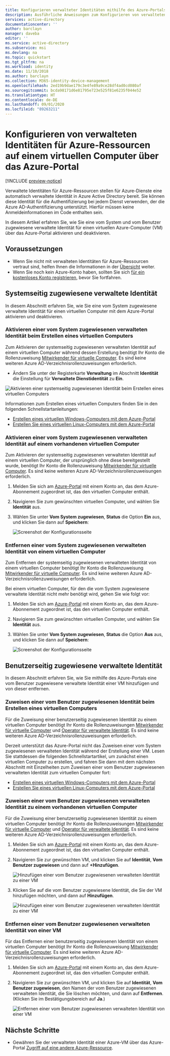 ```yaml
---
title: Konfigurieren verwalteter Identitäten mithilfe des Azure-Portals – Azure AD
description: Ausführliche Anweisungen zum Konfigurieren von verwalteten Identitäten für Azure-Ressourcen auf einer Azure-VM über das Azure-Portal
services: active-directory
documentationcenter: ''
author: barclayn
manager: daveba
editor: ''
ms.service: active-directory
ms.subservice: msi
ms.devlang: na
ms.topic: quickstart
ms.tgt_pltfrm: na
ms.workload: identity
ms.date: 11/10/2018
ms.author: barclayn
ms.collection: M365-identity-device-management
ms.openlocfilehash: 2ed19b9dae179c3e4fe89a9ce28df4ad0cd080af
ms.sourcegitcommit: bcda98171d6e81795e723e525f81e6235f044e52
ms.translationtype: HT
ms.contentlocale: de-DE
ms.lasthandoff: 09/01/2020
ms.locfileid: "89263211"
---
```

# <a name="configure-managed-identities-for-azure-resources-on-a-vm-using-the-azure-portal"></a>Konfigurieren von verwalteten Identitäten für Azure-Ressourcen auf einem virtuellen Computer über das Azure-Portal

[!INCLUDE [preview-notice](../../../includes/active-directory-msi-preview-notice.md)]

Verwaltete Identitäten für Azure-Ressourcen stellen für Azure-Dienste eine automatisch verwaltete Identität in Azure Active Directory bereit. Sie können diese Identität für die Authentifizierung bei jedem Dienst verwenden, der die Azure AD-Authentifizierung unterstützt. Hierfür müssen keine Anmeldeinformationen im Code enthalten sein. 

In diesem Artikel erfahren Sie, wie Sie eine vom System und vom Benutzer zugewiesene verwaltete Identität für einen virtuellen Azure-Computer (VM) über das Azure-Portal aktivieren und deaktivieren. 

## <a name="prerequisites"></a>Voraussetzungen

- Wenn Sie nicht mit verwalteten Identitäten für Azure-Ressourcen vertraut sind, helfen Ihnen die Informationen in der [Übersicht](overview.md) weiter.
- Wenn Sie noch kein Azure-Konto haben, sollten Sie sich [für ein kostenloses Konto registrieren](https://azure.microsoft.com/free/), bevor Sie fortfahren.

## <a name="system-assigned-managed-identity"></a>Systemseitig zugewiesene verwaltete Identität

In diesem Abschnitt erfahren Sie, wie Sie eine vom System zugewiesene verwaltete Identität für einen virtuellen Computer mit dem Azure-Portal aktivieren und deaktivieren.

### <a name="enable-system-assigned-managed-identity-during-creation-of-a-vm"></a>Aktivieren einer vom System zugewiesenen verwalteten Identität beim Erstellen eines virtuellen Computers

Zum Aktivieren der systemseitig zugewiesenen verwalteten Identität auf einem virtuellen Computer während dessen Erstellung benötigt Ihr Konto die Rollenzuweisung [Mitwirkender für virtuelle Computer](../../role-based-access-control/built-in-roles.md#virtual-machine-contributor).  Es sind keine weiteren Azure AD-Verzeichnisrollenzuweisungen erforderlich.

- Ändern Sie unter der Registerkarte **Verwaltung** im Abschnitt **Identität** die Einstellung für **Verwaltete Dienstidentität** zu **Ein**.  

![Aktivieren einer systemseitig zugewiesenen Identität beim Erstellen eines virtuellen Computers](./media/msi-qs-configure-portal-windows-vm/enable-system-assigned-identity-vm-creation.png)

Informationen zum Erstellen eines virtuellen Computers finden Sie in den folgenden Schnellstartanleitungen: 

- [Erstellen eines virtuellen Windows-Computers mit dem Azure-Portal](../../virtual-machines/windows/quick-create-portal.md#create-virtual-machine) 
- [Erstellen Sie eines virtuellen Linux-Computers mit dem Azure-Portal](../../virtual-machines/linux/quick-create-portal.md#create-virtual-machine)


### <a name="enable-system-assigned-managed-identity-on-an-existing-vm"></a>Aktivieren einer vom System zugewiesenen verwalteten Identität auf einem vorhandenen virtuellen Computer

Zum Aktivieren der systemseitig zugewiesenen verwalteten Identität auf einem virtuellen Computer, der ursprünglich ohne diese bereitgestellt wurde, benötigt Ihr Konto die Rollenzuweisung [Mitwirkender für virtuelle Computer](../../role-based-access-control/built-in-roles.md#virtual-machine-contributor).  Es sind keine weiteren Azure AD-Verzeichnisrollenzuweisungen erforderlich.

1. Melden Sie sich am [Azure-Portal](https://portal.azure.com) mit einem Konto an, das dem Azure-Abonnement zugeordnet ist, das den virtuellen Computer enthält.

2. Navigieren Sie zum gewünschten virtuellen Computer, und wählen Sie **Identität** aus.

3. Wählen Sie unter **Vom System zugewiesen**, **Status** die Option **Ein** aus, und klicken Sie dann auf **Speichern**:

   ![Screenshot der Konfigurationsseite](./media/msi-qs-configure-portal-windows-vm/create-windows-vm-portal-configuration-blade.png)  

### <a name="remove-system-assigned-managed-identity-from-a-vm"></a>Entfernen einer vom System zugewiesenen verwalteten Identität von einem virtuellen Computer

Zum Entfernen der systemseitig zugewiesenen verwalteten Identität von einem virtuellen Computer benötigt Ihr Konto die Rollenzuweisung [Mitwirkender für virtuelle Computer](../../role-based-access-control/built-in-roles.md#virtual-machine-contributor).  Es sind keine weiteren Azure AD-Verzeichnisrollenzuweisungen erforderlich.

Bei einem virtuellen Computer, für den die vom System zugewiesene verwaltete Identität nicht mehr benötigt wird, gehen Sie wie folgt vor:

1. Melden Sie sich am [Azure-Portal](https://portal.azure.com) mit einem Konto an, das dem Azure-Abonnement zugeordnet ist, das den virtuellen Computer enthält. 

2. Navigieren Sie zum gewünschten virtuellen Computer, und wählen Sie **Identität** aus.

3. Wählen Sie unter **Vom System zugewiesen**, **Status** die Option **Aus** aus, und klicken Sie dann auf **Speichern**:

   ![Screenshot der Konfigurationsseite](./media/msi-qs-configure-portal-windows-vm/create-windows-vm-portal-configuration-blade-disable.png)

## <a name="user-assigned-managed-identity"></a>Benutzerseitig zugewiesene verwaltete Identität

 In diesem Abschnitt erfahren Sie, wie Sie mithilfe des Azure-Portals eine vom Benutzer zugewiesene verwaltete Identität einer VM hinzufügen und von dieser entfernen.

### <a name="assign-a-user-assigned-identity-during-the-creation-of-a-vm"></a>Zuweisen einer vom Benutzer zugewiesenen Identität beim Erstellen eines virtuellen Computers

Für die Zuweisung einer benutzerseitig zugewiesenen Identität zu einem virtuellen Computer benötigt Ihr Konto die Rollenzuweisungen [Mitwirkender für virtuelle Computer](../../role-based-access-control/built-in-roles.md#virtual-machine-contributor) und [Operator für verwaltete Identität](../../role-based-access-control/built-in-roles.md#managed-identity-operator). Es sind keine weiteren Azure AD-Verzeichnisrollenzuweisungen erforderlich.

Derzeit unterstützt das Azure-Portal nicht das Zuweisen einer vom System zugewiesenen verwalteten Identität während der Erstellung einer VM. Lesen Sie stattdessen die folgenden Schnellstartartikel, um zunächst einen virtuellen Computer zu erstellen, und fahren Sie dann mit dem nächsten Abschnitt mit Einzelheiten zum Zuweisen einer vom Benutzer zugewiesenen verwalteten Identität zum virtuellen Computer fort:

- [Erstellen eines virtuellen Windows-Computers mit dem Azure-Portal](../../virtual-machines/windows/quick-create-portal.md#create-virtual-machine)
- [Erstellen Sie eines virtuellen Linux-Computers mit dem Azure-Portal](../../virtual-machines/linux/quick-create-portal.md#create-virtual-machine)

### <a name="assign-a-user-assigned-managed-identity-to-an-existing-vm"></a>Zuweisen einer vom Benutzer zugewiesenen verwalteten Identität zu einem vorhandenen virtuellen Computer

Für die Zuweisung einer benutzerseitig zugewiesenen Identität zu einem virtuellen Computer benötigt Ihr Konto die Rollenzuweisungen [Mitwirkender für virtuelle Computer](../../role-based-access-control/built-in-roles.md#virtual-machine-contributor) und [Operator für verwaltete Identität](../../role-based-access-control/built-in-roles.md#managed-identity-operator). Es sind keine weiteren Azure AD-Verzeichnisrollenzuweisungen erforderlich.

1. Melden Sie sich am [Azure-Portal](https://portal.azure.com) mit einem Konto an, das dem Azure-Abonnement zugeordnet ist, das den virtuellen Computer enthält.
2. Navigieren Sie zur gewünschten VM, und klicken Sie auf **Identität**, **Vom Benutzer zugewiesen** und dann auf **\+Hinzufügen**.

   ![Hinzufügen einer vom Benutzer zugewiesenen verwalteten Identität zu einer VM](./media/msi-qs-configure-portal-windows-vm/add-user-assigned-identity-vm-screenshot1.png)

3. Klicken Sie auf die vom Benutzer zugewiesene Identität, die Sie der VM hinzufügen möchten, und dann auf **Hinzufügen**.

    ![Hinzufügen einer vom Benutzer zugewiesenen verwalteten Identität zu einer VM](./media/msi-qs-configure-portal-windows-vm/add-user-assigned-identity-vm-screenshot2.png)

### <a name="remove-a-user-assigned-managed-identity-from-a-vm"></a>Entfernen einer vom Benutzer zugewiesenen verwalteten Identität von einer VM

Für das Entfernen einer benutzerseitig zugewiesenen Identität von einem virtuellen Computer benötigt Ihr Konto die Rollenzuweisung [Mitwirkender für virtuelle Computer](../../role-based-access-control/built-in-roles.md#virtual-machine-contributor). Es sind keine weiteren Azure AD-Verzeichnisrollenzuweisungen erforderlich.

1. Melden Sie sich am [Azure-Portal](https://portal.azure.com) mit einem Konto an, das dem Azure-Abonnement zugeordnet ist, das den virtuellen Computer enthält.
2. Navigieren Sie zur gewünschten VM, und klicken Sie auf **Identität**, **Vom Benutzer zugewiesen**, den Namen der vom Benutzer zugewiesenen verwalteten Identität, die Sie löschen möchten, und dann auf **Entfernen**. (Klicken Sie im Bestätigungsbereich auf **Ja**.)

   ![Entfernen einer vom Benutzer zugewiesenen verwalteten Identität von einer VM](./media/msi-qs-configure-portal-windows-vm/remove-user-assigned-identity-vm-screenshot.png)

## <a name="next-steps"></a>Nächste Schritte

- Gewähren Sie der verwalteten Identität einer Azure-VM über das Azure-Portal [Zugriff auf eine andere Azure-Ressource](howto-assign-access-portal.md).